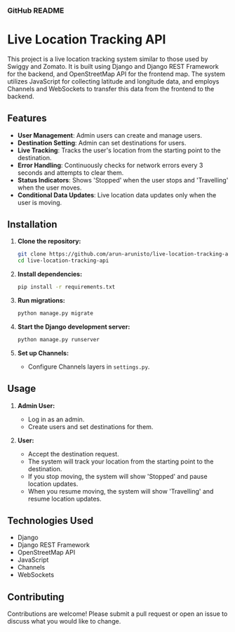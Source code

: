 ### GitHub README

# Live Location Tracking API

This project is a live location tracking system similar to those used by Swiggy and Zomato. It is built using Django and Django REST Framework for the backend, and OpenStreetMap API for the frontend map. The system utilizes JavaScript for collecting latitude and longitude data, and employs Channels and WebSockets to transfer this data from the frontend to the backend.

## Features

- **User Management**: Admin users can create and manage users.
- **Destination Setting**: Admin can set destinations for users.
- **Live Tracking**: Tracks the user's location from the starting point to the destination.
- **Error Handling**: Continuously checks for network errors every 3 seconds and attempts to clear them.
- **Status Indicators**: Shows 'Stopped' when the user stops and 'Travelling' when the user moves.
- **Conditional Data Updates**: Live location data updates only when the user is moving.

## Installation

1. **Clone the repository:**
   ```bash
   git clone https://github.com/arun-arunisto/live-location-tracking-api.git
   cd live-location-tracking-api
   ```

2. **Install dependencies:**
   ```bash
   pip install -r requirements.txt
   ```

3. **Run migrations:**
   ```bash
   python manage.py migrate
   ```

4. **Start the Django development server:**
   ```bash
   python manage.py runserver
   ```

5. **Set up Channels:**
   - Configure Channels layers in `settings.py`.



## Usage

1. **Admin User:**
   - Log in as an admin.
   - Create users and set destinations for them.

2. **User:**
   - Accept the destination request.
   - The system will track your location from the starting point to the destination.
   - If you stop moving, the system will show 'Stopped' and pause location updates.
   - When you resume moving, the system will show 'Travelling' and resume location updates.

## Technologies Used

- Django
- Django REST Framework
- OpenStreetMap API
- JavaScript
- Channels
- WebSockets

## Contributing

Contributions are welcome! Please submit a pull request or open an issue to discuss what you would like to change.
